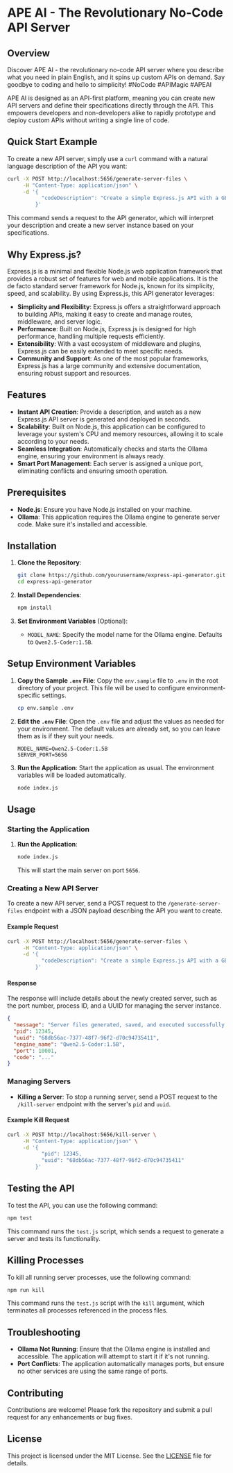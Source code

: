# APE AI - The Revolutionary No-Code API Server

## Overview

Discover APE AI - the revolutionary no-code API server where you describe what you need in plain English, and it spins up custom APIs on demand. Say goodbye to coding and hello to simplicity! #NoCode #APIMagic #APEAI

APE AI is designed as an API-first platform, meaning you can create new API servers and define their specifications directly through the API. This empowers developers and non-developers alike to rapidly prototype and deploy custom APIs without writing a single line of code.

## Quick Start Example

To create a new API server, simply use a `curl` command with a natural language description of the API you want:

```bash
curl -X POST http://localhost:5656/generate-server-files \
     -H "Content-Type: application/json" \
     -d '{
           "codeDescription": "Create a simple Express.js API with a GET endpoint that returns a welcome message"
         }'
```

This command sends a request to the API generator, which will interpret your description and create a new server instance based on your specifications.

## Why Express.js?

Express.js is a minimal and flexible Node.js web application framework that provides a robust set of features for web and mobile applications. It is the de facto standard server framework for Node.js, known for its simplicity, speed, and scalability. By using Express.js, this API generator leverages:

- **Simplicity and Flexibility**: Express.js offers a straightforward approach to building APIs, making it easy to create and manage routes, middleware, and server logic.
- **Performance**: Built on Node.js, Express.js is designed for high performance, handling multiple requests efficiently.
- **Extensibility**: With a vast ecosystem of middleware and plugins, Express.js can be easily extended to meet specific needs.
- **Community and Support**: As one of the most popular frameworks, Express.js has a large community and extensive documentation, ensuring robust support and resources.

## Features

- **Instant API Creation**: Provide a description, and watch as a new Express.js API server is generated and deployed in seconds.
- **Scalability**: Built on Node.js, this application can be configured to leverage your system's CPU and memory resources, allowing it to scale according to your needs.
- **Seamless Integration**: Automatically checks and starts the Ollama engine, ensuring your environment is always ready.
- **Smart Port Management**: Each server is assigned a unique port, eliminating conflicts and ensuring smooth operation.

## Prerequisites

- **Node.js**: Ensure you have Node.js installed on your machine.
- **Ollama**: This application requires the Ollama engine to generate server code. Make sure it's installed and accessible.

## Installation

1. **Clone the Repository**:
   ```bash
   git clone https://github.com/yourusername/express-api-generator.git
   cd express-api-generator
   ```

2. **Install Dependencies**:
   ```bash
   npm install
   ```

3. **Set Environment Variables** (Optional):
   - `MODEL_NAME`: Specify the model name for the Ollama engine. Defaults to `Qwen2.5-Coder:1.5B`.

## Setup Environment Variables

1. **Copy the Sample `.env` File**:
   Copy the `env.sample` file to `.env` in the root directory of your project. This file will be used to configure environment-specific settings.

   ```bash
   cp env.sample .env
   ```

2. **Edit the `.env` File**:
   Open the `.env` file and adjust the values as needed for your environment. The default values are already set, so you can leave them as is if they suit your needs.

   ```plaintext
   MODEL_NAME=Qwen2.5-Coder:1.5B
   SERVER_PORT=5656
   ```

3. **Run the Application**:
   Start the application as usual. The environment variables will be loaded automatically.

   ```bash
   node index.js
   ```

## Usage

### Starting the Application

1. **Run the Application**:
   ```bash
   node index.js
   ```

   This will start the main server on port `5656`.

### Creating a New API Server

To create a new API server, send a POST request to the `/generate-server-files` endpoint with a JSON payload describing the API you want to create.

#### Example Request

```bash
curl -X POST http://localhost:5656/generate-server-files \
     -H "Content-Type: application/json" \
     -d '{
           "codeDescription": "Create a simple Express.js API with a GET endpoint that returns a welcome message"
         }'
```

#### Response

The response will include details about the newly created server, such as the port number, process ID, and a UUID for managing the server instance.

```json
{
  "message": "Server files generated, saved, and executed successfully!",
  "pid": 12345,
  "uuid": "68db56ac-7377-48f7-96f2-d70c94735411",
  "engine_name": "Qwen2.5-Coder:1.5B",
  "port": 10001,
  "code": "..."
}
```

### Managing Servers

- **Killing a Server**: To stop a running server, send a POST request to the `/kill-server` endpoint with the server's `pid` and `uuid`.

#### Example Kill Request

```bash
curl -X POST http://localhost:5656/kill-server \
     -H "Content-Type: application/json" \
     -d '{
           "pid": 12345,
           "uuid": "68db56ac-7377-48f7-96f2-d70c94735411"
         }'
```

## Testing the API

To test the API, you can use the following command:

```bash
npm test
```

This command runs the `test.js` script, which sends a request to generate a server and tests its functionality.

## Killing Processes

To kill all running server processes, use the following command:

```bash
npm run kill
```

This command runs the `test.js` script with the `kill` argument, which terminates all processes referenced in the process files.

## Troubleshooting

- **Ollama Not Running**: Ensure that the Ollama engine is installed and accessible. The application will attempt to start it if it's not running.
- **Port Conflicts**: The application automatically manages ports, but ensure no other services are using the same range of ports.

## Contributing

Contributions are welcome! Please fork the repository and submit a pull request for any enhancements or bug fixes.

## License

This project is licensed under the MIT License. See the [LICENSE](LICENSE) file for details. 